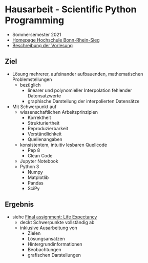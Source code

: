 # Hausarbeit - Scientific Python Programming
 - Sommersemester 2021
 - [Homepage Hochschule Bonn-Rhein-Sieg](https://www.h-brs.de)
 - [Beschreibung der Vorlesung](https://eva.inf.h-brs.de/zope/lv/va/anzeigen/6969)

## Ziel
 - Lösung mehrerer, aufeinander aufbauenden, mathematischen Problemstellungen
    - bezüglich 
        - linearer und polynomieller Interpolation fehlender Datensatzwerte
        - graphische Darstellung der interpolierten Datensätze
- Mit Schwerpunkt auf
  - wissenschaftlichen Arbeitsprinzipien
      - Korrektheit  
      - Strukturiertheit
      - Reproduzierbarkeit
      - Verständlichkeit
      - Quellenangaben
  - konsistentem, intuitiv lesbaren Quellcode
      - Pep 8
      - Clean Code
  - Jupyter Notebook
  - Python 3
      - Numpy
      - Matplotlib
      - Pandas
      - SciPy

## Ergebnis
 - siehe [Final assignment: Life Expectancy](https://github.com/patrickmetz/B-S4-Scientific-Python-Programming/blob/master/assignment_final.ipynb)
    - deckt Schwerpunkte vollständig ab
    - inklusive Ausarbeitung von
        - Zielen
        - Lösungsansätzen
        - Hintergrundinformationen
        - Beobachtungen
        - grafischen Darstellungen
